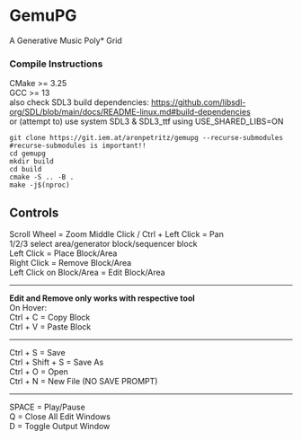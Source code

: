 # GemuPG

A Generative Music Poly* Grid

### Compile Instructions
CMake >= 3.25 \
GCC >= 13 \
also check SDL3 build dependencies: https://github.com/libsdl-org/SDL/blob/main/docs/README-linux.md#build-dependencies \
or (attempt to) use system SDL3 & SDL3_ttf using USE_SHARED_LIBS=ON
<!-- SDL >= 3.2.0 (via vcpkg or system package manager) -->

```
git clone https://git.iem.at/aronpetritz/gemupg --recurse-submodules #recurse-submodules is important!!
cd gemupg
mkdir build
cd build
cmake -S .. -B .
make -j$(nproc)
```

## Controls
Scroll Wheel = Zoom
Middle Click / Ctrl + Left Click = Pan\
1/2/3 select area/generator block/sequencer block\
Left Click = Place Block/Area\
Right Click = Remove Block/Area\
Left Click on Block/Area = Edit Block/Area

----------------------------
**Edit and Remove only works with respective tool**\
On Hover:\
Ctrl + C = Copy Block\
Ctrl + V = Paste Block

----------------------------
Ctrl + S = Save\
Ctrl + Shift + S = Save As\
Ctrl + O = Open\
Ctrl + N = New File (NO SAVE PROMPT)

----------------------------
SPACE = Play/Pause\
Q = Close All Edit Windows\
D = Toggle Output Window